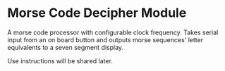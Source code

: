 # Morse Code Decipher Module
A morse code processor with configurable clock frequency. Takes serial input from an on board button and outputs morse sequences' letter equivalents to a seven segment display.

Use instructions will be shared later.

